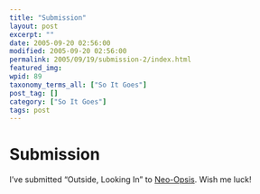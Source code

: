 ```yaml
---
title: "Submission"
layout: post
excerpt: ""
date: 2005-09-20 02:56:00
modified: 2005-09-20 02:56:00
permalink: 2005/09/19/submission-2/index.html
featured_img: 
wpid: 89
taxonomy_terms_all: ["So It Goes"]
post_tag: []
category: ["So It Goes"]
tags: post
---
```


# Submission

I’ve submitted “Outside, Looking In” to [Neo-Opsis](http://www.neo-opsis.ca/). Wish me luck!